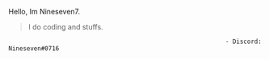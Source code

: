 Hello, Im Nineseven7. 

> I do coding and stuffs.
> 
                                                                - Discord: Nineseven#0716
